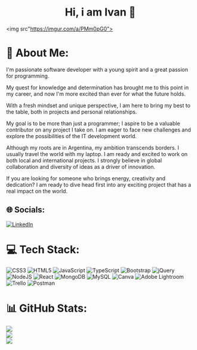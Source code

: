 <div align="center">
  <h1 align="center">Hi, i am Ivan 👋</h1>
</div>

<img src"https://imgur.com/a/PMm0pG0">

# 💫 About Me:
I'm passionate software developer with a young spirit and a great passion for programming. 

My quest for knowledge and determination has brought me to this point in my career, and now I'm more excited than ever for what the future holds.

With a fresh mindset and unique perspective, I am here to bring my best to the table, both in projects and personal relationships.

My goal is to be more than just a programmer; I aspire to be a valuable contributor on any project I take on. I am eager to face new challenges and explore the possibilities of the IT development world.

Although my roots are in Argentina, my ambition transcends borders. I usually travel the world with my laptop. I am ready and excited to work on both local and international projects. I strongly believe in global collaboration and diversity of ideas as a driver of innovation.

If you are looking for someone who brings energy, creativity and dedication? I am ready to dive head first into any exciting project that has a real impact on the world.


## 🌐 Socials:
[![LinkedIn](https://img.shields.io/badge/LinkedIn-%230077B5.svg?logo=linkedin&logoColor=white)](https://linkedin.com/in/https://www.linkedin.com/in/ivanjosevila/?locale=en_US) 

# 💻 Tech Stack:
![CSS3](https://img.shields.io/badge/css3-%231572B6.svg?style=flat&logo=css3&logoColor=white) ![HTML5](https://img.shields.io/badge/html5-%23E34F26.svg?style=flat&logo=html5&logoColor=white) ![JavaScript](https://img.shields.io/badge/javascript-%23323330.svg?style=flat&logo=javascript&logoColor=%23F7DF1E) ![TypeScript](https://img.shields.io/badge/typescript-%23007ACC.svg?style=flat&logo=typescript&logoColor=white) ![Bootstrap](https://img.shields.io/badge/bootstrap-%238511FA.svg?style=flat&logo=bootstrap&logoColor=white) ![jQuery](https://img.shields.io/badge/jquery-%230769AD.svg?style=flat&logo=jquery&logoColor=white) ![NodeJS](https://img.shields.io/badge/node.js-6DA55F?style=flat&logo=node.js&logoColor=white) ![React](https://img.shields.io/badge/react-%2320232a.svg?style=flat&logo=react&logoColor=%2361DAFB) ![MongoDB](https://img.shields.io/badge/MongoDB-%234ea94b.svg?style=flat&logo=mongodb&logoColor=white) ![MySQL](https://img.shields.io/badge/mysql-%2300000f.svg?style=flat&logo=mysql&logoColor=white) ![Canva](https://img.shields.io/badge/Canva-%2300C4CC.svg?style=flat&logo=Canva&logoColor=white) ![Adobe Lightroom](https://img.shields.io/badge/Adobe%20Lightroom-31A8FF.svg?style=flat&logo=Adobe%20Lightroom&logoColor=white) ![Trello](https://img.shields.io/badge/Trello-%23026AA7.svg?style=flat&logo=Trello&logoColor=white) ![Postman](https://img.shields.io/badge/Postman-FF6C37?style=flat&logo=postman&logoColor=white)
# 📊 GitHub Stats:
![](https://github-readme-stats.vercel.app/api?username=iamivanvila&theme=tokyonight&hide_border=false&include_all_commits=true&count_private=false)<br/>
![](https://github-readme-streak-stats.herokuapp.com/?user=iamivanvila&theme=tokyonight&hide_border=false)<br/>
![](https://github-readme-stats.vercel.app/api/top-langs/?username=iamivanvila&theme=tokyonight&hide_border=false&include_all_commits=true&count_private=false&layout=compact)



<!-- Proudly created with GPRM ( https://gprm.itsvg.in ) -->
